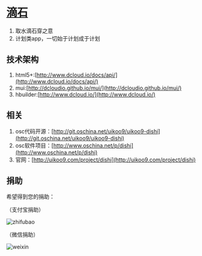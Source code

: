 [滴石](http://uikoo9.com/project/dishi)
==========================================
1. 取水滴石穿之意
2. 计划类app，一切始于计划成于计划

技术架构
---
1. html5+:[http://www.dcloud.io/docs/api/](http://www.dcloud.io/docs/api/)
2. mui:[http://dcloudio.github.io/mui/](http://dcloudio.github.io/mui/)
3. hbuilder:[http://www.dcloud.io/](http://www.dcloud.io/)

相关
---
1. osc代码开源：[http://git.oschina.net/uikoo9/uikoo9-dishi](http://git.oschina.net/uikoo9/uikoo9-dishi)
2. osc软件项目：[http://www.oschina.net/p/dishi](http://www.oschina.net/p/dishi)
3. 官网：[http://uikoo9.com/project/dishi](http://uikoo9.com/project/dishi)

捐助
---
希望得到您的捐助：

（支付宝捐助）

![zhifubao](http://uikoo9.qiniudn.com/@/img/donate/zhifu2.png)

（微信捐助）

![weixin](http://uikoo9.qiniudn.com/@/img/donate/zhifu1.png)